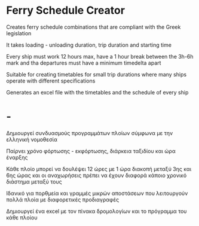 # Ferry Schedule Creator

Creates ferry schedule combinations that are compliant with the Greek legislation 

It takes loading - unloading duration, trip duration and starting time

Every ship must work 12 hours max, have a 1 hour break between the 3h-6h mark and tha departures must have a minimum timedelta apart

Suitable for creating timetables for small trip durations where many ships operate with different specifications

Generates an excel file with the timetables and the schedule of every ship

# -

Δημιουργεί συνδυασμούς προγραμμάτων πλοίων σύμφωνα με την ελληνική νομοθεσία

Παίρνει χρόνο φόρτωσης - εκφόρτωσης, διάρκεια ταξιδίου και ώρα έναρξης

Κάθε πλοίο μπορεί να δουλέψει 12 ώρες με 1 ώρα διακοπή μεταξύ 3ης και 6ης ώρας και οι αναχωρήσεις πρέπει να έχουν διαφορά κάποιο χρονικό διάστημα μεταξύ τους

Ιδανικό για πορθμεία και γραμμές μικρών αποστάσεων που λειτουργούν πολλά πλοία με διαφορετικές προδιαγραφές

Δημιουργεί ένα excel με τον πίνακα δρομολογίων και το πρόγραμμα του κάθε πλοίου
